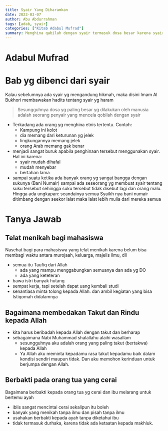 ```yaml
---
title: Syair Yang Diharamkan
date: 2023-03-07
author: Abu Abdurrahman
tags: [adab, syair]
categories: ["Kitab Adabul Mufrad"]
summary: Menghina qabilah dengan syair termasuk dosa besar karena syair lebih mudah dihafal dan tersebar
---
```


# Adabul Mufrad

# Bab yg dibenci dari syair

Kalau sebelumnya ada syair yg mengandung hikmah, maka disini Imam Al Bukhori membawakan hadits tentang syair yg haram

> Sesungguhnya dosa yg paling besar yg dilakukan oleh manusia adalah seorang penyair yang mencela qobilah dengan syair 

- Terkadang ada orang yg menghina etnis tertentu. Contoh:
  - Kampung ini kolot
  - dia memang dari keturunan yg jelek
  - lingkungannya memang jelek 
  - orang Arab memang gak benar
- menjadi sangat buruk apabila penghinaan tersebut menggunakan syair. Hal ini karena:
  - syair mudah dihafal
  - mudah menyebar
  - bertahan lama
- sampai suatu ketika ada banyak orang  yg sangat bangga dengan sukunya (Bani Numair) sampai ada seseorang yg membuat syair tentang suku tersebut sehingga suku tersebut tidak disebut lagi dan orang malu. Hingga ada ungkapan: seandainya semua Syaikh nya bani numair ditimbang dengan seekor lalat maka lalat lebih mulia dari mereka semua

# Tanya Jawab

## Telat menikah bagi mahasiswa

Nasehat bagi para mahasiswa yang telat menikah karena belum bisa membagi waktu antara murojaah, keluarga, majelis ilmu, dll

- semua itu Taufiq dari Allah 
  - ada yang mampu menggabungkan semuanya dan ada yg DO
  - ada yang keteteran 
- bawa istri banyak hutang
- sempat kerja, tapi setelah dapat uang kembali studi 
- senantiasa minta tolong kepada Allah. dan ambil kegiatan yang bisa Istiqomah didalamnya

## Bagaimana membedakan Takut dan Rindu kepada Allah 

- kita harus beribadah kepada Allah dengan takut dan berharap 
- sebagaimana Nabi Muhammad shalallahu alaihi wasallam 
  - sesungguhnya aku adalah orang yang paling takut (bertakwa) kepada Allah
  - Ya Allah aku meminta kepadamu rasa takut kepadamu baik dalam kondisi sendiri maupun tidak. Dan aku memohon kerinduan untuk berjumpa dengan Allah.


## Berbakti pada orang tua yang cerai

Bagaimana berbakti kepada orang tua yg cerai dan ibu melarang untuk bertemu ayah

- iblis sangat mencintai cerai sekalipun itu boleh
- banyak yang menikah tanpa ilmu dan pisah tanpa ilmu
- usahakan berbakti kepada ayah tanpa diketahui ibu
- tidak termasuk durhaka, karena tidak ada ketaatan kepada makhluk.
